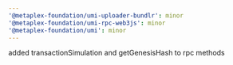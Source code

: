 ```yaml
---
'@metaplex-foundation/umi-uploader-bundlr': minor
'@metaplex-foundation/umi-rpc-web3js': minor
'@metaplex-foundation/umi': minor
---
```


added transactionSimulation and getGenesisHash to rpc methods
